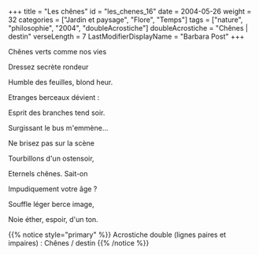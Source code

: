 +++
title = "Les chênes"
id = "les_chenes_16"
date = 2004-05-26
weight = 32
categories = ["Jardin et paysage", "Flore", "Temps"]
tags = ["nature", "philosophie", "2004", "doubleAcrostiche"]
doubleAcrostiche = "Chênes | destin"
verseLength = 7
LastModifierDisplayName = "Barbara Post"
+++

Chênes verts comme nos vies

Dressez secrète rondeur

Humble des feuilles, blond heur.

Etranges berceaux dévient :

Esprit des branches tend soir.

Surgissant le bus m'emmène...

Ne brisez pas sur la scène

Tourbillons d'un ostensoir,

Eternels chênes. Sait-on

Impudiquement votre âge ?

Souffle léger berce image,

Noie éther, espoir, d'un ton.

{{% notice style="primary" %}}
Acrostiche double (lignes paires et impaires) : Chênes / destin
{{% /notice %}}
